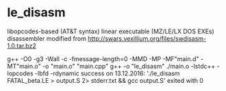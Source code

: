 # le_disasm
libopcodes-based (AT&amp;T syntax) linear executable (MZ/LE/LX DOS EXEs) disassembler modified from http://swars.vexillium.org/files/swdisasm-1.0.tar.bz2

 g++ -O0 -g3 -Wall -c -fmessage-length=0 -MMD -MP -MF"main.d" -MT"main.o" -o "main.o" "main.cpp"
 g++  -o "le_disasm"  ./main.o   -lstdc++ -lopcodes -lbfd -rdynamic
success on 13.12.2016: './le_disasm FATAL_beta.LE > output.S 2> stderr.txt && gcc output.S' exited with 0

